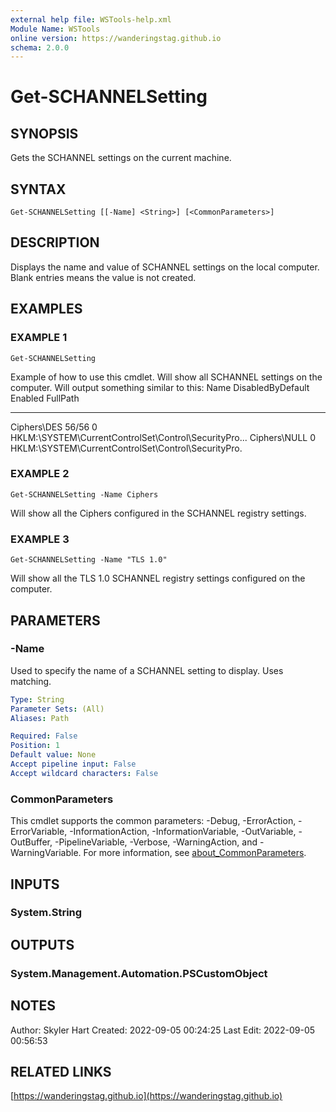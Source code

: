 ```yaml
---
external help file: WSTools-help.xml
Module Name: WSTools
online version: https://wanderingstag.github.io
schema: 2.0.0
---
```


# Get-SCHANNELSetting

## SYNOPSIS
Gets the SCHANNEL settings on the current machine.

## SYNTAX

```
Get-SCHANNELSetting [[-Name] <String>] [<CommonParameters>]
```

## DESCRIPTION
Displays the name and value of SCHANNEL settings on the local computer.
Blank entries means the value is not created.

## EXAMPLES

### EXAMPLE 1
```
Get-SCHANNELSetting
```

Example of how to use this cmdlet.
Will show all SCHANNEL settings on the computer.
Will output something similar to this:
Name                                 DisabledByDefault    Enabled FullPath
----                                 -----------------    ------- --------
Ciphers\DES 56/56                                               0 HKLM:\SYSTEM\CurrentControlSet\Control\SecurityPro...
Ciphers\NULL                                                    0 HKLM:\SYSTEM\CurrentControlSet\Control\SecurityPro.

### EXAMPLE 2
```
Get-SCHANNELSetting -Name Ciphers
```

Will show all the Ciphers configured in the SCHANNEL registry settings.

### EXAMPLE 3
```
Get-SCHANNELSetting -Name "TLS 1.0"
```

Will show all the TLS 1.0 SCHANNEL registry settings configured on the computer.

## PARAMETERS

### -Name
Used to specify the name of a SCHANNEL setting to display.
Uses matching.

```yaml
Type: String
Parameter Sets: (All)
Aliases: Path

Required: False
Position: 1
Default value: None
Accept pipeline input: False
Accept wildcard characters: False
```

### CommonParameters
This cmdlet supports the common parameters: -Debug, -ErrorAction, -ErrorVariable, -InformationAction, -InformationVariable, -OutVariable, -OutBuffer, -PipelineVariable, -Verbose, -WarningAction, and -WarningVariable. For more information, see [about_CommonParameters](http://go.microsoft.com/fwlink/?LinkID=113216).

## INPUTS

### System.String
## OUTPUTS

### System.Management.Automation.PSCustomObject
## NOTES
Author: Skyler Hart
Created: 2022-09-05 00:24:25
Last Edit: 2022-09-05 00:56:53

## RELATED LINKS

[https://wanderingstag.github.io](https://wanderingstag.github.io)


